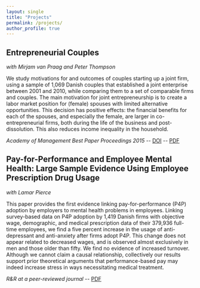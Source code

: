 ```yaml
---
layout: single
title: "Projects"
permalink: /projects/
author_profile: true
---
```


## Entrepreneurial Couples

*with Mirjam van Praag and Peter Thompson*

We study motivations for and outcomes of couples starting up a joint firm, using a sample of 1,069 Danish couples that established a joint enterprise between 2001 and 2010, while comparing them to a set of comparable firms and couples. The main motivation for joint entrepreneurship is to create a labor market position for (female) spouses with limited alternative opportunities. This decision has positive effects: the financial benefits for each of the spouses, and especially the female, are larger in co-entrepreneurial firms, both during the life of the business and post-dissolution. This also reduces income inequality in the household.

_Academy of Management Best Paper Proceedings 2015_ -- [DOI](https://dx.doi.org/10.5465/AMBPP.2015.204) -- [PDF](https://files.msdahl.com/Publications/Dahl-VanPraag-Thompson-2015-AOM.pdf)


## Pay-for-Performance and Employee Mental Health: Large Sample Evidence Using Employee Prescription Drug Usage

*with Lamar Pierce*

This paper provides the first evidence linking pay-for-performance (P4P) adoption by employers to mental health problems in employees. Linking survey-based data on P4P adoption by 1,419 Danish firms with objective wage, demographic, and medical prescription data of their 379,936 full-time employees, we find a five percent increase in the usage of anti-depressant and anti-anxiety after firms adopt P4P. This change does not appear related to decreased wages, and is observed almost exclusively in men and those older than fifty. We find no evidence of increased turnover. Although we cannot claim a causal relationship, collectively our results support prior theoretical arguments that performance-based pay may indeed increase stress in ways necessitating medical treatment.

_R&R at a peer-reviewed journal_ -- [PDF](https://files.msdahl.com/WorkingPapers/DahlPierce_POST.pdf)
